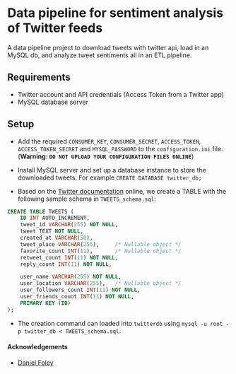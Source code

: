 # Data pipeline for sentiment analysis of Twitter feeds

A data pipeline project to download tweets with twitter api, load in an MySQL db, and analyze tweet sentiments all in an ETL pipeline.

## Requirements

-   Twitter account and API credentials (Access Token from a Twitter app)
-   MySQL database server

## Setup

-   Add the required `CONSUMER_KEY`, `CONSUMER_SECRET`, `ACCESS_TOKEN`, `ACCESS_TOKEN_SECRET` and `MYSQL_PASSWORD` to the `configuration.ini` file. (**Warning: `DO NOT UPLOAD YOUR CONFIGURATION FILES ONLINE`**)

-   Install MySQL server and set up a database instance to store the downloaded tweets. For example `CREATE DATABASE twitter_db;`

-   Based on the [Twitter documentation](https://developer.twitter.com/en/docs/tweets/data-dictionary/overview/intro-to-tweet-json) online, we create a TABLE with the following sample schema in `TWEETS_schema.sql`:

```sql
CREATE TABLE TWEETS (
    ID INT AUTO_INCREMENT,
    tweet_id VARCHAR(255) NOT NULL,
    tweet TEXT NOT NULL,
    created_at VARCHAR(50),
    tweet_place VARCHAR(255),     /* Nullable object */
    favorite_count INT(11),       /* Nullable object */
    retweet_count INT(11) NOT NULL,
    reply_count INT(11) NOT NULL,

    user_name VARCHAR(255) NOT NULL,
    user_location VARCHAR(255),   /* Nullable object */
    user_followers_count INT(11) NOT NULL,
    user_friends_count INT(11) NOT NULL,
    PRIMARY KEY (ID)
);
```

-   The creation command can loaded into `twitterdb` using `mysql -u root -p twitter_db < TWEETS_schema.sql`.


#### Acknowledgements

-   [Daniel Foley](https://www.linkedin.com/in/daniel-foley-1ab904a2/)
